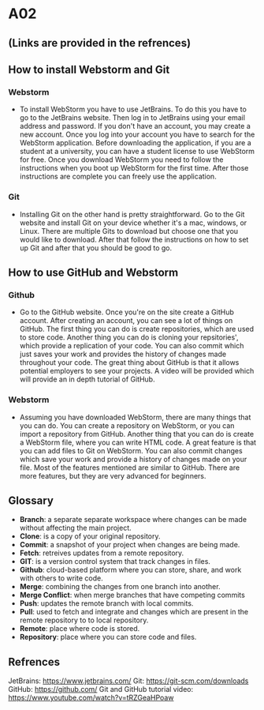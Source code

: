 # A02

## (Links are provided in the refrences)

## How to install Webstorm and Git 
### Webstorm
- To install WebStorm you have to use JetBrains. To do this you have to go to the JetBrains website. Then log in to JetBrains using your email address and password. If you don't have an account, you may create a new account. Once you log into your account you have to search for the WebStorm application. Before downloading the application, if you are a student at a university, you can have a student license to use WebStorm for free. Once you download WebStorm you need to follow the instructions when you boot up WebStorm for the first time. After those instructions are complete you can freely use the application.
### Git
- Installing Git on the other hand is pretty straightforward. Go to the Git website and install Git on your device whether it's a mac, windows, or Linux. There are multiple Gits to download but choose one that you would like to download. After that follow the instructions on how to set up Git and after that you should be good to go.

## How to use GitHub and Webstorm
### Github
- Go to the GitHub website. Once you're on the site create a GitHub account. After creating an account, you can see a lot of things on GitHub. The first thing you can do is create repositories, which are used to store code. Another thing you can do is cloning your repsitories', which provide a replication of your code. You can also commit which just saves your work and provides the history of changes made throughout your code. The great thing about GitHub is that it allows potential employers to see your projects. A video will be provided which will provide an in depth tutorial of GitHub.
### Webstorm
- Assuming you have downloaded WebStorm, there are many things that you can do. You can create a repository on WebStorm, or you can import a repository from GitHub. Another thing that you can do is create a WebStorm file, where you can write HTML code. A great feature is that you can add files to Git on WebStorm. You can also commit changes which save your work and provide a history of changes made on your file. Most of the features mentioned are similar to GitHub. There are more features, but they are very advanced for beginners. 

## Glossary
- **Branch**: a separate separate workspace where changes can be made without affecting the main project.
- **Clone**: is a copy of your original repository.
- **Commit**: a snapshot of your project when changes are being made.
- **Fetch**: retreives updates from a remote repository.
- **GIT**: is a version control system that track changes in files.
- **Github**: cloud-based platform where you can store, share, and work with others to write code.
- **Merge**: combining the changes from one branch into another.
- **Merge Conflict**: when merge branches that have competing commits
- **Push**: updates the remote branch with local commits.
- **Pull**: used to fetch and integrate and changes which are present in the remote repository to to local repository.
- **Remote**: place where code is stored.
- **Repository**: place where you can store code and files.

## Refrences
JetBrains: https://www.jetbrains.com/
Git: https://git-scm.com/downloads
GitHub: https://github.com/
Git and GitHub tutorial video: https://www.youtube.com/watch?v=tRZGeaHPoaw
